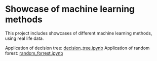 # Showcase of machine learning methods
This project includes showcases of different machine learning methods, using real life data.

Application of decision tree: [decision_tree.ipynb](decision_tree.ipynb)
Application of random forest: [random_forrest.ipynb](random_forrest.ipynb)